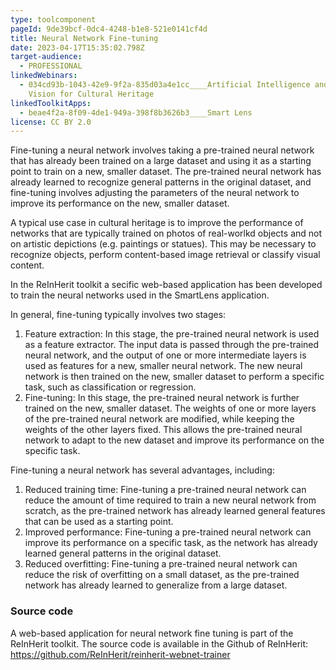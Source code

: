 ```yaml
---
type: toolcomponent
pageId: 9de39bcf-0dc4-4248-b1e8-521e0141cf4d
title: Neural Network Fine-tuning
date: 2023-04-17T15:35:02.798Z
target-audience:
  - PROFESSIONAL
linkedWebinars:
  - 034cd93b-1043-42e9-9f2a-835d03a4e1cc____Artificial Intelligence and Computer
    Vision for Cultural Heritage
linkedToolkitApps:
  - beae4f2a-8f09-4de1-949a-398f8b3626b3____Smart Lens
license: CC BY 2.0
---
```

Fine-tuning a neural network involves taking a pre-trained neural network that has already been trained on a large dataset and using it as a starting point to train on a new, smaller dataset. The pre-trained neural network has already learned to recognize general patterns in the original dataset, and fine-tuning involves adjusting the parameters of the neural network to improve its performance on the new, smaller dataset.

A typical use case in cultural heritage is to improve the performance of networks that are typically trained on photos of real-worlkd objects and not on artistic depictions (e.g. paintings or statues). This may be necessary to recognize objects, perform content-based image retrieval or classify visual content.

In the ReInHerit toolkit a secific web-based application has been developed to train the neural networks used in the SmartLens application.

In general, fine-tuning typically involves two stages:

1. Feature extraction: In this stage, the pre-trained neural network is used as a feature extractor. The input data is passed through the pre-trained neural network, and the output of one or more intermediate layers is used as features for a new, smaller neural network. The new neural network is then trained on the new, smaller dataset to perform a specific task, such as classification or regression.
2. Fine-tuning: In this stage, the pre-trained neural network is further trained on the new, smaller dataset. The weights of one or more layers of the pre-trained neural network are modified, while keeping the weights of the other layers fixed. This allows the pre-trained neural network to adapt to the new dataset and improve its performance on the specific task.

Fine-tuning a neural network has several advantages, including:

1. Reduced training time: Fine-tuning a pre-trained neural network can reduce the amount of time required to train a new neural network from scratch, as the pre-trained network has already learned general features that can be used as a starting point.
2. Improved performance: Fine-tuning a pre-trained neural network can improve its performance on a specific task, as the network has already learned general patterns in the original dataset.
3. Reduced overfitting: Fine-tuning a pre-trained neural network can reduce the risk of overfitting on a small dataset, as the pre-trained network has already learned to generalize from a large dataset.

### Source code

A web-based application for neural network fine tuning is part of the ReInHerit toolkit. The source code is available in the Github of ReInHerit: <https://github.com/ReInHerit/reinherit-webnet-trainer>